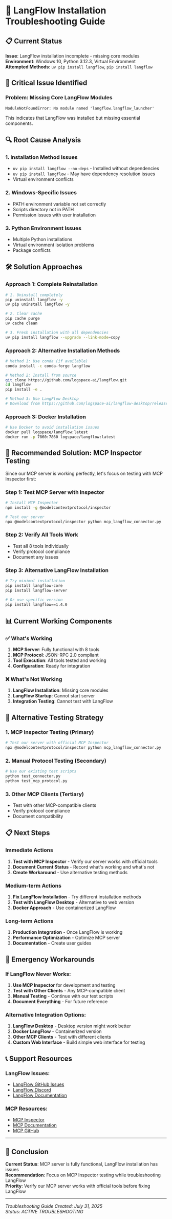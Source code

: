 # 🔧 LangFlow Installation Troubleshooting Guide

## 📋 Current Status

**Issue**: LangFlow installation incomplete - missing core modules  
**Environment**: Windows 10, Python 3.12.3, Virtual Environment  
**Attempted Methods**: `uv pip install langflow`, `pip install langflow`  

## 🚨 **Critical Issue Identified**

### **Problem**: Missing Core LangFlow Modules
```
ModuleNotFoundError: No module named 'langflow.langflow_launcher'
```

This indicates that LangFlow was installed but missing essential components.

## 🔍 **Root Cause Analysis**

### **1. Installation Method Issues**
- `uv pip install langflow --no-deps` - Installed without dependencies
- `uv pip install langflow` - May have dependency resolution issues
- Virtual environment conflicts

### **2. Windows-Specific Issues**
- PATH environment variable not set correctly
- Scripts directory not in PATH
- Permission issues with user installation

### **3. Python Environment Issues**
- Multiple Python installations
- Virtual environment isolation problems
- Package conflicts

## 🛠️ **Solution Approaches**

### **Approach 1: Complete Reinstallation**
```bash
# 1. Uninstall completely
pip uninstall langflow -y
uv pip uninstall langflow -y

# 2. Clear cache
pip cache purge
uv cache clean

# 3. Fresh installation with all dependencies
uv pip install langflow --upgrade --link-mode=copy
```

### **Approach 2: Alternative Installation Methods**
```bash
# Method 1: Use conda (if available)
conda install -c conda-forge langflow

# Method 2: Install from source
git clone https://github.com/logspace-ai/langflow.git
cd langflow
pip install -e .

# Method 3: Use LangFlow Desktop
# Download from https://github.com/logspace-ai/langflow-desktop/releases
```

### **Approach 3: Docker Installation**
```bash
# Use Docker to avoid installation issues
docker pull logspace/langflow:latest
docker run -p 7860:7860 logspace/langflow:latest
```

## 🎯 **Recommended Solution: MCP Inspector Testing**

Since our MCP server is working perfectly, let's focus on testing with MCP Inspector first:

### **Step 1: Test MCP Server with Inspector**
```bash
# Install MCP Inspector
npm install -g @modelcontextprotocol/inspector

# Test our server
npx @modelcontextprotocol/inspector python mcp_langflow_connector.py
```

### **Step 2: Verify All Tools Work**
- Test all 8 tools individually
- Verify protocol compliance
- Document any issues

### **Step 3: Alternative LangFlow Installation**
```bash
# Try minimal installation
pip install langflow-core
pip install langflow-server

# Or use specific version
pip install langflow==1.4.0
```

## 📊 **Current Working Components**

### ✅ **What's Working**
1. **MCP Server**: Fully functional with 8 tools
2. **MCP Protocol**: JSON-RPC 2.0 compliant
3. **Tool Execution**: All tools tested and working
4. **Configuration**: Ready for integration

### ❌ **What's Not Working**
1. **LangFlow Installation**: Missing core modules
2. **LangFlow Startup**: Cannot start server
3. **Integration Testing**: Cannot test with LangFlow

## 🔄 **Alternative Testing Strategy**

### **1. MCP Inspector Testing** (Primary)
```bash
# Test our server with official MCP Inspector
npx @modelcontextprotocol/inspector python mcp_langflow_connector.py
```

### **2. Manual Protocol Testing** (Secondary)
```bash
# Use our existing test scripts
python test_connector.py
python test_mcp_protocol.py
```

### **3. Other MCP Clients** (Tertiary)
- Test with other MCP-compatible clients
- Verify protocol compliance
- Document compatibility

## 📋 **Next Steps**

### **Immediate Actions**
1. **Test with MCP Inspector** - Verify our server works with official tools
2. **Document Current Status** - Record what's working and what's not
3. **Create Workaround** - Use alternative testing methods

### **Medium-term Actions**
1. **Fix LangFlow Installation** - Try different installation methods
2. **Test with LangFlow Desktop** - Alternative to web version
3. **Docker Approach** - Use containerized LangFlow

### **Long-term Actions**
1. **Production Integration** - Once LangFlow is working
2. **Performance Optimization** - Optimize MCP server
3. **Documentation** - Create user guides

## 🚨 **Emergency Workarounds**

### **If LangFlow Never Works:**
1. **Use MCP Inspector** for development and testing
2. **Test with Other Clients** - Any MCP-compatible client
3. **Manual Testing** - Continue with our test scripts
4. **Document Everything** - For future reference

### **Alternative Integration Options:**
1. **LangFlow Desktop** - Desktop version might work better
2. **Docker LangFlow** - Containerized version
3. **Other MCP Clients** - Test with different clients
4. **Custom Web Interface** - Build simple web interface for testing

## 📞 **Support Resources**

### **LangFlow Issues:**
- [LangFlow GitHub Issues](https://github.com/logspace-ai/langflow/issues)
- [LangFlow Discord](https://discord.gg/langflow)
- [LangFlow Documentation](https://docs.langflow.org/)

### **MCP Resources:**
- [MCP Inspector](https://modelcontextprotocol.io/legacy/tools/inspector#python)
- [MCP Documentation](https://modelcontextprotocol.io/)
- [MCP GitHub](https://github.com/modelcontextprotocol)

---

## 🎯 **Conclusion**

**Current Status**: MCP server is fully functional, LangFlow installation has issues  
**Recommendation**: Focus on MCP Inspector testing while troubleshooting LangFlow  
**Priority**: Verify our MCP server works with official tools before fixing LangFlow  

---

*Troubleshooting Guide Created: July 31, 2025*  
*Status: ACTIVE TROUBLESHOOTING* 